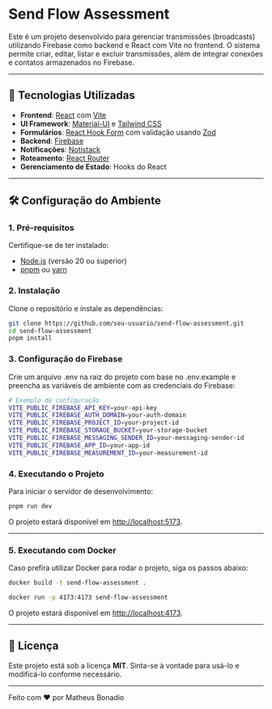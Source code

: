 # Send Flow Assessment

Este é um projeto desenvolvido para gerenciar transmissões (broadcasts) utilizando Firebase como backend e React com Vite no frontend. O sistema permite criar, editar, listar e excluir transmissões, além de integrar conexões e contatos armazenados no Firebase.

---

## 🚀 Tecnologias Utilizadas

- **Frontend**: [React](https://reactjs.org/) com [Vite](https://vitejs.dev/)
- **UI Framework**: [Material-UI](https://mui.com/) e [Tailwind CSS](https://tailwindcss.com/)
- **Formulários**: [React Hook Form](https://react-hook-form.com/) com validação usando [Zod](https://zod.dev/)
- **Backend**: [Firebase](https://firebase.google.com/)
- **Notificações**: [Notistack](https://notistack.com/)
- **Roteamento**: [React Router](https://reactrouter.com/)
- **Gerenciamento de Estado**: Hooks do React

---

## 🛠️ Configuração do Ambiente

### 1. Pré-requisitos

Certifique-se de ter instalado:

- [Node.js](https://nodejs.org/) (versão 20 ou superior)
- [pnpm](https://pnpm.io/) ou [yarn](https://yarnpkg.com/)

### 2. Instalação

Clone o repositório e instale as dependências:

```bash
git clone https://github.com/seu-usuario/send-flow-assessment.git
cd send-flow-assessment
pnpm install
```

### 3. Configuração do Firebase

Crie um arquivo .env na raiz do projeto com base no .env.example e preencha as variáveis de ambiente com as credenciais do Firebase:

```bash
# Exemplo de configuração
VITE_PUBLIC_FIREBASE_API_KEY=your-api-key
VITE_PUBLIC_FIREBASE_AUTH_DOMAIN=your-auth-domain
VITE_PUBLIC_FIREBASE_PROJECT_ID=your-project-id
VITE_PUBLIC_FIREBASE_STORAGE_BUCKET=your-storage-bucket
VITE_PUBLIC_FIREBASE_MESSAGING_SENDER_ID=your-messaging-sender-id
VITE_PUBLIC_FIREBASE_APP_ID=your-app-id
VITE_PUBLIC_FIREBASE_MEASUREMENT_ID=your-measurement-id
```

### 4. Executando o Projeto

Para iniciar o servidor de desenvolvimento:

```bash
pnpm run dev
```

O projeto estará disponível em [http://localhost:5173](http://localhost:5173).

---

### 5. Executando com Docker

Caso prefira utilizar Docker para rodar o projeto, siga os passos abaixo:

```bash
docker build -t send-flow-assessment .

docker run -p 4173:4173 send-flow-assessment
```

O projeto estará disponível em [http://localhost:4173](http://localhost:4173).

---

## 📝 Licença

Este projeto está sob a licença **MIT**. Sinta-se à vontade para usá-lo e modificá-lo conforme necessário.

---

Feito com ❤️ por Matheus Bonadio
